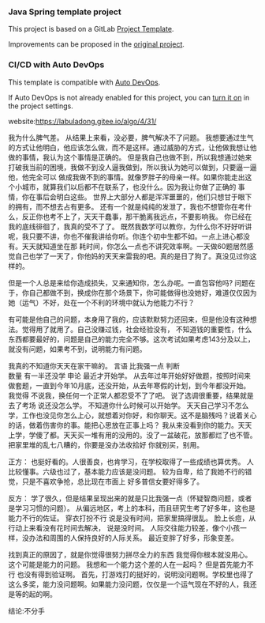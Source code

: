 ### Java Spring template project

This project is based on a GitLab [Project Template](https://docs.gitlab.com/ee/gitlab-basics/create-project.html).

Improvements can be proposed in the [original project](https://gitlab.com/gitlab-org/project-templates/spring).

### CI/CD with Auto DevOps

This template is compatible with [Auto DevOps](https://docs.gitlab.com/ee/topics/autodevops/).

If Auto DevOps is not already enabled for this project, you can [turn it on](https://docs.gitlab.com/ee/topics/autodevops/#enabling-auto-devops) in the project settings.

website:https://labuladong.gitee.io/algo/4/31/





我为什么脾气差。
从结果上来看，没必要，脾气解决不了问题。
我想要通过生气的方式让他明白，他应该怎么做，而不是这样。通过威胁的方式，让他做我想让他做的事情，我认为这个事情是正确的。
但是我自己也做不到，所以我想通过她来打破我当前的困境，我做不到没人逼我做到，所以我认为她可以做到，只要逼一逼他，他完全可以
做成我做不到的事情。就像罗胖子的母亲一样。如果你能走出这个小城市，就算我们以后都不在联系了，也没什么。因为我让你做了正确的
事情，你在事后会明白这些。  世界上大部分人都是浑浑噩噩的，他们只想甘于眼下的拥有，而不想去占有更多。
还有一个就是纯纯的发泄了，我也不想管你在考什么，反正你也考不上了，天天干蠢事，那干脆离我远点，不要影响我。
你已经在我的底线徘徊了，我真的受不了了。
既然我数学可以教你，为什么你不好好听讲呢，我只要不讲，你也不催我讲给你听。你连个初中生都不如。一点上进心都没有。天天就知道坐在那
耗时间，你怎么一点也不讲究效率啊。一天做60题居然感觉自己也学了一天了，你他妈的天天来雷我的吧。真的是日了狗了。真没见过你这样的。

但是一个人总是来给你造成损失，又来通知你，怎么办呢。一直包容他吗?
问题在于，你自己都做不到，换成你在那个场景下，你可能做得也没她好，难道仅仅因为
她（运气）不好，处在一个不利的环境中就认为他能力不行？

有可能是他自己的问题，本身用了我的，应该默默努力还回来，但是他没有这种想法。觉得用了就用了。自己没赚过钱，社会经验没有，
不知道钱的重要性，什么东西都要最好的，问题是自己的能力完全不够。这次考试如果考虑143分及以上，就没有问题，如果考不到，说明能力有问题。

我真的不知道你天天在家干嘛的。
言语   比我强一点
判断    
数量   有一半还没学
申论   最近才开始学。
从去年过年开始好好做题，按照时间来做套题，一直到今年10月底，还没开始，从去年寒假的计划，到今年都没开始。
我觉得  不说我，换任何一个正常人都忍受不了了吧。
说了选调很重要，结果就是去了考场  说还没怎么学。
不知道你什么时候可以开始学。
天天自己学习不怎么学，工作也没见你怎么上心，就想着对你好，和你聊天。这不是脑残吗？说着关心的话，做着伤害你的事。能把心思放在正事上吗？
我从来没看到你的能力。天天上学，学傻了都。天天买一堆有用的没用的。没了一盆破花，放那都烂了也不管。把家里堆的乱七八糟的，你要是没办法收拾好
你就别买，别用。















正方：
也挺好看的。人很善良，也肯学习，在学校取得了一些成绩也算优秀。
人比较懂事。六级也过了，基本能力应该是没问题。
较为自卑，给了我她不行的错觉，只是不喜欢争抢，总比现在市面上
好多普信女要好得多了。



反方：
学了很久，但是结果呈现出来的就是只比我强一点（怀疑智商问题，或者是学习习惯的问题）。
从偏远地区，考上的本科，而且研究生考了好多年，这也是能力不行的佐证。
穿衣打扮不行 说是没有时间，把家里搞得很乱。
脸上长痘，从行动上来看没有花时间去解决， 说是没时间。
人际交往能力较差，像个小孩一样，没办法和周围的人保持良好的人际关系。
最近变胖了好多，形象变差。






找到真正的原因了，就是你觉得很努力拼尽全力的东西  我觉得你根本就没用心。这个可能是能力的问题。
我想和一个能力这个差的人在一起吗？
但是首先能力不行  也没有得到验证啊。
首先，打游戏打的挺好的，说明没问题啊。学校里也得了这么多奖，能力没问题啊。如果能力没问题，仅仅是一个运气现在不好的人，我还是等的起的啊。




结论:不分手













